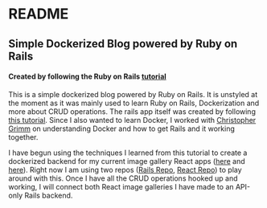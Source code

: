 # README

## Simple Dockerized Blog powered by Ruby on Rails
#### Created by following the Ruby on Rails [tutorial](http://guides.rubyonrails.org/getting_started.html)

This is a simple dockerized blog powered by Ruby on Rails.  It is unstyled at the moment as it was mainly used to learn Ruby on Rails, Dockerization and more about CRUD operations.  The rails app itself was created by following [this tutorial](http://guides.rubyonrails.org/getting_started.html).  Since I also wanted to learn Docker, I worked with [Christopher Grimm](https://github.com/Grimmopher) on understanding Docker and how to get Rails and it working together.

I have begun using the techniques I learned from this tutorial to create a dockerized  backend for my current image gallery React apps ([here](https://github.com/velossien/photo-gallery) and [here](https://github.com/velossien/FolejoDePuertoNuevo)).  Right now I am using two repos ([Rails Repo](https://github.com/velossien/railsgalleryapitest), [React Repo](https://github.com/velossien/reactgallerytest)) to play around with this.  Once I have all the CRUD operations hooked up and working, I will connect both React image galleries I have made to an API-only Rails backend.